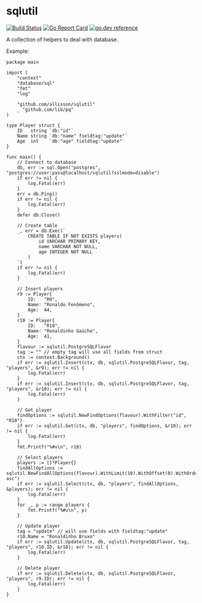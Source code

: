 # sqlutil
[![Build Status](https://github.com/allisson/sqlutil/workflows/Release/badge.svg)](https://github.com/allisson/sqlutil/actions)
[![Go Report Card](https://goreportcard.com/badge/github.com/allisson/sqlutil)](https://goreportcard.com/report/github.com/allisson/sqlutil)
[![go.dev reference](https://img.shields.io/badge/go.dev-reference-007d9c?logo=go&logoColor=white&style=flat-square)](https://pkg.go.dev/github.com/allisson/sqlutil)

A collection of helpers to deal with database.

Example:

```golang
package main

import (
	"context"
	"database/sql"
	"fmt"
	"log"

	"github.com/allisson/sqlutil"
	_ "github.com/lib/pq"
)

type Player struct {
	ID   string `db:"id"`
	Name string `db:"name" fieldtag:"update"`
	Age  int    `db:"age" fieldtag:"update"`
}

func main() {
	// Connect to database
	db, err := sql.Open("postgres", "postgres://user:pass@localhost/sqlutil?sslmode=disable")
	if err != nil {
		log.Fatal(err)
	}
	err = db.Ping()
	if err != nil {
		log.Fatal(err)
	}
	defer db.Close()

	// Create table
	_, err = db.Exec(`
		CREATE TABLE IF NOT EXISTS players(
			id VARCHAR PRIMARY KEY,
			name VARCHAR NOT NULL,
			age INTEGER NOT NULL
		)
	`)
	if err != nil {
		log.Fatal(err)
	}

	// Insert players
	r9 := Player{
		ID:   "R9",
		Name: "Ronaldo Fenômeno",
		Age:  44,
	}
	r10 := Player{
		ID:   "R10",
		Name: "Ronaldinho Gaúcho",
		Age:  41,
	}
	flavour := sqlutil.PostgreSQLFlavor
	tag := "" // empty tag will use all fields from struct
	ctx := context.Background()
	if err := sqlutil.Insert(ctx, db, sqlutil.PostgreSQLFlavor, tag, "players", &r9); err != nil {
		log.Fatal(err)
	}
	if err := sqlutil.Insert(ctx, db, sqlutil.PostgreSQLFlavor, tag, "players", &r10); err != nil {
		log.Fatal(err)
	}

	// Get player
	findOptions := sqlutil.NewFindOptions(flavour).WithFilter("id", "R10")
	if err := sqlutil.Get(ctx, db, "players", findOptions, &r10); err != nil {
		log.Fatal(err)
	}
	fmt.Printf("%#v\n", r10)

	// Select players
	players := []*Player{}
	findAllOptions := sqlutil.NewFindAllOptions(flavour).WithLimit(10).WithOffset(0).WithOrderBy("name asc")
	if err := sqlutil.Select(ctx, db, "players", findAllOptions, &players); err != nil {
		log.Fatal(err)
	}
	for _, p := range players {
		fmt.Printf("%#v\n", p)
	}

	// Update player
	tag = "update" // will use fields with fieldtag:"update"
	r10.Name = "Ronaldinho Bruxo"
	if err := sqlutil.Update(ctx, db, sqlutil.PostgreSQLFlavor, tag, "players", r10.ID, &r10); err != nil {
		log.Fatal(err)
	}

	// Delete player
	if err := sqlutil.Delete(ctx, db, sqlutil.PostgreSQLFlavor, "players", r9.ID); err != nil {
		log.Fatal(err)
	}
}
```
